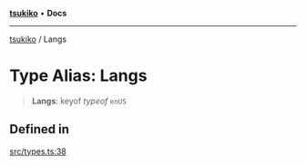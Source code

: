 [**tsukiko**](../README.md) • **Docs**

***

[tsukiko](../README.md) / Langs

# Type Alias: Langs

> **Langs**: keyof *typeof* `enUS`

## Defined in

[src/types.ts:38](https://github.com/BIYUEHU/tsukiko/blob/aa7a414bb89555b3910dd9d229f505891bded4ee/src/types.ts#L38)
